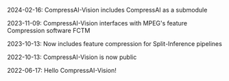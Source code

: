2024-02-16: CompressAI-Vision includes CompressAI as a submodule

2023-11-09: CompressAI-Vision interfaces with MPEG's feature Compression software FCTM

2023-10-13: Now includes feature compression for Split-Inference pipelines

2022-10-13: CompressAI-Vision is now public

2022-06-17: Hello CompressAI-Vision!
